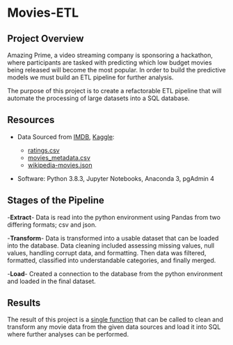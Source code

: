 # Movies-ETL

## Project Overview

Amazing Prime, a video streaming company is sponsoring a hackathon, where participants are tasked with predicting which low budget movies being released will become the most popular.  In order to build the predictive models we must build an ETL pipeline for further analysis.

The purpose of this project is to create a refactorable ETL pipeline that will automate the processing of large datasets into a SQL database.

## Resources
- Data Sourced from [IMDB](https://developer.imdb.com/?ref=ft_ds), [Kaggle](https://www.kaggle.com/):
  -  [ratings.csv](https://github.com/agregorash/Movies-ETL/blob/main/Resources/.gitignore) 
  -  [movies_metadata.csv](https://github.com/agregorash/Movies-ETL/blob/main/Resources/movies_metadata.csv) 
  -  [wikipedia-movies.json](https://github.com/agregorash/Movies-ETL/blob/main/Resources/wikipedia-movies.json)
               
 - Software: Python 3.8.3, Jupyter Notebooks, Anaconda 3, pgAdmin 4

## Stages of the Pipeline

-**Extract**- Data is read into the python environment using Pandas from two differing formats; csv and json.  

-**Transform**- Data is transformed into a usable dataset that can be loaded into the database.  Data cleaning included assessing missing values, null values, handling corrupt data, and formatting.  Then data was filtered, formatted, classified into understandable categories, and finally merged.

-**Load**- Created a connection to the database from the python environment and loaded in the final dataset.

## Results
The result of this project is a [single function](https://github.com/agregorash/Movies-ETL/blob/main/ETL_create_database.ipynb) that can be called to clean and transform any movie data from the given data sources and load it into SQL where further analyses can be performed.  
